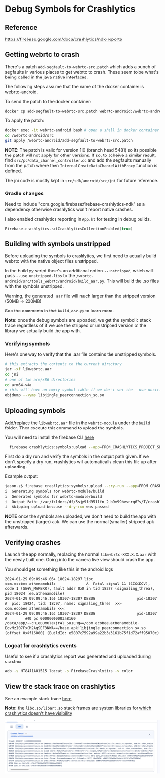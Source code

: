 # Debug Symbols for Crashlytics

## Reference
https://firebase.google.com/docs/crashlytics/ndk-reports

## Getting webrtc to crash
There's a patch `add-segfault-to-webrtc-src.patch` which adds a bunch of segfaults in various places to get webrtc to crash. These seem to be what's being called in the java native interfaces.

The following steps assume that the name of the docker container is webrtc-android.

To send the patch to the docker container:

```bash
docker cp add-segfault-to-webrtc-src.patch webrtc-android:/webrtc-android/add-segfault-to-webrtc-src.patch
```

To apply the patch: 
```bash
docker exec -it webrtc-android bash # open a shell in docker container
cd /webrtc-android/src
git apply /webrtc-android/add-segfault-to-webrtc-src.patch
```

**NOTE**: The patch is valid for version 110 (branch head 5481) so its possible the patch will not apply for other versions. If so, to acheive a similar result, find `src/pc/data_channel_controller.cc` and add the segfaults manually from the patch where then `InternalCreateDataChannelWithProxy` function is defined.


The jni code is mostly kept in `src/sdk/android/src/jni` for future reference.

### Gradle changes
Need to include "com.google.firebase:firebase-crashlytics-ndk" as a dependency otherwise crashlytics won't report native crashes.

I also enabled crashlytics reporting in `App.kt` for testing in debug builds.

```kotlin
Firebase.crashlytics.setCrashlyticsCollectionEnabled(true)
```

## Building with symbols unstripped
Before uploading the symbols to crashlytics, we first need to actually build webrtc with the native object files unstripped. 

In the build.py script there's an additional option `--unstripped`, which will pass `--use-unstripped-libs` to the `/webrtc-android/src/tools_webrtc/android/build_aar.py`. This will build the .so files with the symbols unstripped.

Warning, the generated `.aar` file will much larger than the stripped version (50MB -> 200MB)

See the comments in that `build_aar.py` to learn more. 

**Note**: once the debug symbols are uploaded, we get the symbolic stack trace regardless of if we use the stripped or unstripped version of the library we actually build the app with.

### Verifying symbols
Here's one way to verify that the .aar file contains the unstripped symbols.

```bash
# this extracts the contents to the current directory
jar -xf libwebrtc.aar
cd jni
# one of the arm/x86 directories
cd arm64-v8a
# this will have an empty symbol table if we don't set the --use-unstripped-libs option
objdump --syms libjingle_peerconnection_so.so
```

## Uploading symbols
Add/replace the `libwebrtc.aar` file in the `webrtc-module` under the `build` folder. Then execute this command to upload the symbols. 

You will need to install the firebase CLI [here](https://firebase.google.com/docs/cli)

```bash
  firebase crashlytics:symbols:upload --app=FROM_CRASHLYTICS_PROJECT_SETTINGS webrtc-module/build
```

First do a dry run and verify the symbols in the output path given. If we don't specify a dry run, crashlytics will automatically clean this file up after uploading.

Example output:
```bash
jason.z$ firebase crashlytics:symbols:upload --dry-run --app=FROM_CRASHLYTICS_PROJECT_SETTINGS webrtc-module/build
i  Generating symbols for webrtc-module/build
i  Generated symbols for webrtc-module/build
i  Output Path: /var/folders/df/5sjy9fd951lfn_2_b9m99hvsnrq67s/T/crashlytics-406a37cc-e90f-4bb1-9681-fcf4443726c3/nativeSymbols/1-650884121576-android-a13e0ef8b687ff32/breakpad
i  Skipping upload because --dry-run was passed
```

**NOTE** once the symbols are uploaded, we don't need to build the app with the unstripped (larger) apk. We can use the normal (smaller) stripped apk afterwards.

## Verifying crashes
Launch the app normally, replacing the normal `libwebrtc-XXX.X.X.aar` with the newly built one. Going into the camera live view should crash the app.

You should get something like this in the android logs

```
2024-01-29 09:09:46.064 18024-18297 libc                    com.ecobee.athenamobile              A  Fatal signal 11 (SIGSEGV), code 1 (SEGV_MAPERR), fault addr 0x0 in tid 18297 (signaling_threa), pid 18024 (ee.athenamobile)
2024-01-29 09:09:46.160 18307-18307 DEBUG                   pid-18307                            A  pid: 18024, tid: 18297, name: signaling_threa  >>> com.ecobee.athenamobile <<<
2024-01-29 09:09:46.161 18307-18307 DEBUG                   pid-18307                            A        #00 pc 00000000003a8160  /data/app/~~cHI8BUm6leVjr4l_S81EHg==/com.ecobee.athenamobile-EovMzI07FxCM2AgSEF3NWA==/base.apk!libjingle_peerconnection_so.so (offset 0x6f16000) (BuildId: e5807c7592a99a22b3a3161b75f1d72aff95070c)

```

### Logcat for crashlytics events
Useful to see if a crashlytics report was generated and uploaded during crashes

```bash
adb -s HT84J1A01515 logcat -s FirebaseCrashlytics -v color
```

## View the stack trace on crashlytics
See an example stack trace [here](https://console.firebase.google.com/u/0/project/ecobee-dev/crashlytics/app/android:com.ecobee.athenamobile/issues/d088ac2faef59a8d0f64c32d4f3c22d5?time=last-seven-days&sessionEventKey=65b7b1a0008b00014668491c2768956c_1907967860473654665)

**Note:** the `libc.so/libart.so` stack frames are system libraries for [which crashlytics doesn't have visibility](https://groups.google.com/g/firebase-talk/c/9TFRAoEUauU)


![Crashlytics stack trace](img/debug-symbols-crashlytics-screenshot.png)
